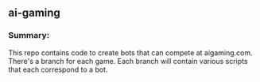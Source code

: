 ## ai-gaming

### Summary:
This repo contains code to create bots that can compete at aigaming.com.   
There's a branch for each game. Each branch will contain various scripts that each correspond to a bot.
